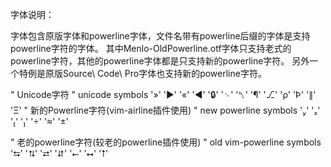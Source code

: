 字体说明：

字体包含原版字体和powerline字体，文件名带有powerline后缀的字体是支持powerline字符的字体。
其中Menlo-OldPowerline.otf字体只支持老式的powerline字符，其他的powerline字体都是只支持新的powerline字符。
另外一个特例是原版Source\ Code\ Pro字体也支持新的powerline字符。

" Unicode字符
" unicode symbols
    '»'
    '▶'
    '«'
    '◀'
    '🔒'
    '␊'
    '␤'
    '¶'
    '⎇'
    'ρ'
    'Þ'
    '∥'
    'Ξ'
" 新的Powerline字符(vim-airline插件使用)
" new powerline symbols
    ''
    ''
    ''
    ''
    ''
    ''
    ''

" 老的powerline字符(较老的powerline插件使用)
" old vim-powerline symbols
    '⮀'
    '⮁'
    '⮂'
    '⮃'
    '⭠'
    '⭤'
    '⭡'

